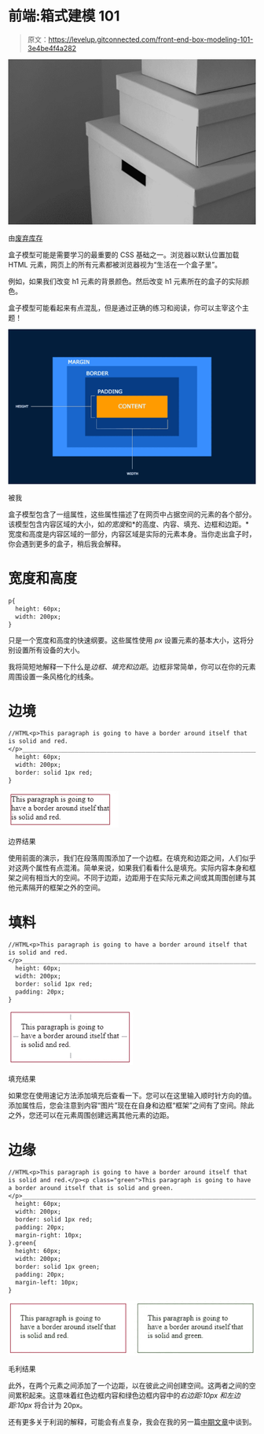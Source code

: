 # 前端:箱式建模 101

> 原文：<https://levelup.gitconnected.com/front-end-box-modeling-101-3e4be4f4a282>

![](img/e82cb2efc503fa7826ba49b5ca67910a.png)

由[废弃库存](https://www.pexels.com/@castorlystock)

盒子模型可能是需要学习的最重要的 CSS 基础之一。浏览器以默认位置加载 HTML 元素，网页上的所有元素都被浏览器视为“生活在一个盒子里”。

例如，如果我们改变 h1 元素的背景颜色。然后改变 h1 元素所在的盒子的实际颜色。

盒子模型可能看起来有点混乱，但是通过正确的练习和阅读，你可以主宰这个主题！

![](img/7bbcf42193259e3b7baf3ca97a0d4b1b.png)

被我

盒子模型包含了一组属性，这些属性描述了在网页中占据空间的元素的各个部分。该模型包含内容区域的大小，如*的宽度*和*的高度、内容、填充、边框和边距。*宽度和高度是内容区域的一部分，内容区域是实际的元素本身。当你走出盒子时，你会遇到更多的盒子，稍后我会解释。

# 宽度和高度

```
p{
  height: 60px;
  width: 200px;
}
```

只是一个宽度和高度的快速纲要。这些属性使用 *px* 设置元素的基本大小，这将分别设置所有设备的大小。

我将简短地解释一下什么是*边框、填充和边距*。边框非常简单，你可以在你的元素周围设置一条风格化的线条。

# 边境

```
//HTML<p>This paragraph is going to have a border around itself that is solid and red.</p>____________________________________________________________________/CSSp{
  height: 60px;
  width: 200px;
  border: solid 1px red;
}
```

![](img/4b12478a0029ca510d8470cda125b3e1.png)

边界结果

使用前面的演示，我们在段落周围添加了一个边框。在填充和边距之间，人们似乎对这两个属性有点混淆。简单来说，如果我们看看什么是填充。实际内容本身和框架之间有相当大的空间。不同于边距，边距用于在实际元素之间或其周围创建与其他元素隔开的框架之外的空间。

# 填料

```
//HTML<p>This paragraph is going to have a border around itself that is solid and red.</p>____________________________________________________________________//CSSp{
  height: 60px;
  width: 200px;
  border: solid 1px red;
  padding: 20px;
}
```

![](img/b8816f2b0bcac26af346f87b684ea913.png)

填充结果

如果您在使用速记方法添加填充后查看一下。您可以在这里输入顺时针方向的值。添加属性后，您会注意到内容“图片”现在在自身和边框“框架”之间有了空间。除此之外，您还可以在元素周围创建远离其他元素的边距。

# 边缘

```
//HTML<p>This paragraph is going to have a border around itself that is solid and red.</p><p class="green">This paragraph is going to have a border around itself that is solid and green.</p>____________________________________________________________________//CSS.red{
  height: 60px;
  width: 200px;
  border: solid 1px red;
  padding: 20px;
  margin-right: 10px;
}.green{
  height: 60px;
  width: 200px;
  border: solid 1px green;
  padding: 20px;
  margin-left: 10px;
}
```

![](img/211ae4331a5161e3eb57393ce51d0aa7.png)

毛利结果

此外，在两个元素之间添加了一个边距，以在彼此之间创建空间。这两者之间的空间累积起来。这意味着红色边框内容和绿色边框内容中的*右边距:10px 和左边距:10px* 将合计为 20px。

还有更多关于利润的解释，可能会有点复杂，我会在我的另一篇[中期文章](https://medium.com/@artistdev/font-end-margin-collapse-c54cceba8b01)中谈到。